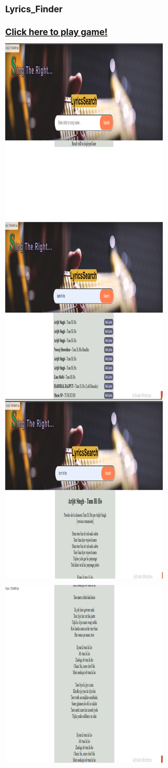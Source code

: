 # Lyrics_Finder
<!DOCTYPE html>
<html>
<head>
    <!-- Information about the page -->
    <!--This is the comment tag-->
     
    
</head>
 
<body>
    <!--Contents of the webpage-->
<p> <h1> <a href="https://html-css-js.com/?html=%3C!DOCTYPE%20html%3E%0A%3Chtml%3E%0A%20%20%3Chead%3E%0A%20%20%20%20%3Ctitle%3ELyrics%20Finder%3C/title%3E%0A%20%20%20%20%3Clink%20rel=%22stylesheet%22%20href=%22Singtheright.css%22%20/%3E%0A%20%20%20%20%3Cmeta%20charset=%22UTF-8%22%20/%3E%0A%20%20%20%20%3Cmeta%20name=%22viewport%22%20content=%22wi$*$dth=device-wi$*$dth,%20initial-scale=1.0%22%20/%3E%0A%20%20%3C/head%3E%0A%20%20%3Cbody%3E%0A%20%20%20%20%3Cdiv%20class=%22imgContainer%22%3E%0A%20%20%20%20%20%20%3Ch1%20class=%22first%22%3E%0A%20%20%20%20%20%20%20%20S%0A%20%20%20%20%20%20%20%20%3Ch3%20class=%22second%22%3Eing%20The%20Right...%3C/h3%3E%0A%20%20%20%20%20%20%3C/h1%3E%0A%20%20%20%20%20%20%3Cdiv%20class=%22mainContent%22%3E%0A%20%20%20%20%20%20%20%20%3Cdiv%20class=%22subHead%22%3ELyricsSearch%3C/div%3E%0A%20%20%20%20%20%20%20%20%3Clabel%20class=%22label%22%3E%0A%20%20%20%20%20%20%20%20%20%20%3Cinput%0A%20%20%20%20%20%20%20%20%20%20%20%20class=%22searchBar%22%0A%20%20%20%20%20%20%20%20%20%20%20%20i$*$d=%22inputTerm%22%0A%20%20%20%20%20%20%20%20%20%20%20%20type=%22text%22%0A%20%20%20%20%20%20%20%20%20%20%20%20placeholder=%22Enter%20artist%20or%20song%20name...%22%0A%20%20%20%20%20%20%20%20%20%20/%3E%0A%20%20%20%20%20%20%20%20%20%20%3Cbutton%20class=%22search%22%20onclick=%22callSearchSong()%22%3ESearch%3C/button%3E%0A%20%20%20%20%20%20%20%20%3C/label%3E%0A%20%20%20%20%20%20%3C/div%3E%0A%20%20%20%20%3C/div%3E%0A%20%20%20%20%3Cdiv%0A%20%20%20%20%20%20style=%22%0A%20%20%20%20%20%20%20%20display:%20flex;%0A%20%20%20%20%20%20%20%20flex-direction:%20column;%0A%20%20%20%20%20%20%20%20align-items:%20center;%0A%20%20%20%20%20%20%20%20text-align:%20center;%0A%20%20%20%20%20%20%22%0A%20%20%20%20%3E%0A%20%20%20%20%20%20%3Cdiv%20i$*$d=%22result%22%3EResult%20will%20be%20displayed%20here%3C/div%3E%0A%20%20%20%20%3C/div%3E%0A%20%20%20%20%3Cdiv%20style=%22display:%20flex;%20justify-content:%20center;%20margin:%2010px%22%3E%0A%20%20%20%20%20%20%3Cdiv%20i$*$d=%22more%22%20class=%22container%20centered%22%3E%3C/div%3E%0A%20%20%20%20%3C/div%3E%0A%20%20%3C/body%3E%0A%20%20%3Cscript%20defer%20src=%22Singtheright.js%22%3E%3C/script%3E%0A%3C/html%3E&css=*%20%7B%0A%20%20box-sizing:%20border-box;%0A%7D%0Abody%20%7B%0A%20%20background-color:%20white;%0A%20%20margin:%200;%0A%7D%0A.imgContainer%20%7B%0A%20%20background-image:%20url(https://42796r1ctbz645bo223zkcdl-wpengine.netdna-ssl.com/wp-content/uploads/2016/07/1260x485-bass-guitar-1281x612.jpg);%0A%20%20background-repeat:%20no-repeat;%0A%20%20background-size:%20cover;%0A%20%20/*%20background-position:%20center;%20*/%0A%20%20padding:%2030px%200;%0A%20%20position:%20relative;%0A%20%20box-shadow:%208px%204px%2060px%20rgb(26,%2025,%2025)%20inset;%0A%20%20wi$*$dth:%20100%25;%0A%7D%0A.first%20%7B%0A%20%20font-size:%2080px;%0A%20%20display:%20inline-block;%0A%20%20margin-left:%204%25;%0A%20%20margin-top:%20-1%25;%0A%20%20letter-spacing:%200.3rem;%0A%20%20color:%20rgb(45,%20143,%2088);%0A%20%20text-shadow:%201px%201px%202px%20black,%200%200%205px%20rgb(17,%2017,%2017),%200%200%2010px%20darkblue;%0A%7D%0A.second%20%7B%0A%20%20color:%20rgb(170,%20156,%20156);%0A%20%20font-size:%2035px;%0A%20%20letter-spacing:%200.2rem;%0A%20%20display:%20inline-block;%0A%20%20font-family:%20Arial,%20Helvetica,%20sans-serif;%0A%20%20text-shadow:%201px%201px%202px%20black,%200%200%205px%20rgb(15,%2015,%2015),%200%200%2010px%20darkblue;%0A%7D%0A%0A.mainContent%20%7B%0A%20%20display:%20flex;%0A%20%20flex-direction:%20column;%0A%20%20justify-content:%20center;%0A%20%20align-items:%20center;%0A%7D%0A%0A.subHead%20%7B%0A%20%20position:%20relative;%0A%20%20font-family:%20Arial,%20Helvetica,%20sans-serif;%0A%20%20font-weight:%20bold;%0A%20%20font-size:%2035px;%0A%20%20color:%20rgb(225,%20215,%20121);%0A%20%20margin-bottom:%2015px;%0A%20%20bottom:%208px;%0A%7D%0A@media%20screen%20and%20(max-wi$*$dth:%201400px)%20%7B%0A%20%20.subHead%20%7B%0A%20%20%20%20color:%20black;%0A%20%20%20%20background-color:%20rgb(227,%20178,%2065);%0A%20%20%20%20border:%201px%20soli$*$d%20rgb(227,%20178,%2065);%0A%20%20%20%20border-radius:%2010px;%0A%20%20%7D%0A%7D%0A@media%20screen%20and%20(max-wi$*$dth:%20635px)%20%7B%0A%20%20.subHead%20%7B%0A%20%20%20%20color:%20rgb(225,%20215,%20121);%0A%20%20%20%20background-color:%20transparent;%0A%20%20%7D%0A%7D%0A.label%20%7B%0A%20%20position:%20relative;%0A%20%20wi$*$dth:%20500px;%0A%20%20max-wi$*$dth:%20100%25;%0A%7D%0Alabel%20input%20%7B%0A%20%20padding:%2015px%2030px;%0A%20%20border-radius:%2050px;%0A%20%20font-size:%2016px;%0A%20%20wi$*$dth:%20100%25;%0A%7D%0Alabel%20button%20%7B%0A%20%20position:%20absolute;%0A%20%20top:%203px;%0A%20%20right:%204px;%0A%20%20cursor:%20pointer;%0A%20%20padding:%2014px%2030px;%0A%20%20border-radius:%2050px;%0A%20%20background-color:%20coral;%0A%20%20font-family:%20Arial,%20Helvetica,%20sans-serif;%0A%20%20color:%20white;%0A%20%20font-size:%2016px;%0A%20%20border:%200;%0A%7D%0A#result%20%7B%0A%20%20font-size:%201.1rem;%0A%20%20wi$*$dth:%20500px;%0A%20%20max-wi$*$dth:%20100%25;%0A%20%20background-color:%20rgb(216,%20221,%20216);%0A%7D%0A%0Ali%20%7B%0A%20%20padding:%205px;%0A%20%20list-style:%20none;%0A%20%20display:%20flex;%0A%20%20justify-content:%20space-between;%0A%20%20margin-left:%20-38px;%0A%7D%0A.btn%20%7B%0A%20%20background-color:%20rgb(96,%2096,%20128);%0A%20%20border:%201px%20soli$*$d%20black;%0A%20%20border-radius:%209px;%0A%20%20cursor:%20pointer;%0A%20%20color:%20white;%0A%7D%0A.page%20%7B%0A%20%20height:%2023px;%0A%20%20wi$*$dth:%2070px;%0A%7D%0A%09%20%20&js=const%20searchedTerm%20=%20%5B%5D;%0Aconst%20apiUrl%20=%20%22https://api.lyrics.ovh%22;%0Aconst%20result%20=%20document.getElementById(%22result%22);%0Aconst%20more%20=%20document.getElementById(%22more%22);%0A%0Adocument.addEventListener(%22keypress%22,%20(e)%20=%3E%20%7B%0A%20%20if%20(e.code%20===%20%22Enter%22)%20%7B%0A%20%20%20%20console.log(%22enter%22);%0A%20%20%20%20callSearchSong();%0A%20%20%7D%0A%7D);%0Aconst%20callSearchSong%20=%20()%20=%3E%20%7B%0A%20%20const%20inputElement%20=%20document.getElementById(%22inputTerm%22);%0A%20%20const%20term%20=%20inputElement.value;%0A%20%20if%20(term)%20%7B%0A%20%20%20%20searchSongs(term);%0A%20%20%7D%20else%20%7B%0A%20%20%20%20alert(%22Please%20type%20in%20a%20search%20term%22);%0A%20%20%7D%0A%7D;%0Aasync%20function%20searchSongs(term)%20%7B%0A%20%20const%20res%20=%20await%20fetch(%60$%7BapiUrl%7D/suggest/$%7Bterm%7D%60);%0A%20%20const%20data%20=%20await%20res.json();%0A%20%20showData(data);%0A%20%20console.log(data);%0A%7D%0Afunction%20showData(data)%20%7B%0A%20%20if%20(data.data.length%20===%200)%20%7B%0A%20%20%20%20alert(%22Enter%20another%20song%22);%0A%20%20%7D%20else%20%7B%0A%20%20%20%20result.innerHTML%20=%20%60%0A%20%20%20%20%3Cul%20class=%22songs%22%3E%0A%20%20%20%20%20%20$%7Bdata.data%0A%20%20%20%20%20%20%20%20.map(%0A%20%20%20%20%20%20%20%20%20%20(song)%20=%3E%20%60%3Cli%3E%0A%20%20%20%20%20%20%3Cspan%3E%3Cstrong%3E$%7Bsong.artist.name%7D%3C/strong%3E%20-%20$%7Bsong.title%7D%3C/span%3E%0A%20%20%20%20%20%20%3Cbutton%20class=%22btn%22%20data-artist=%22$%7Bsong.artist.name%7D%22%20data-songtitle=%22$%7Bsong.title%7D%22%3EGet%20Lyrics%3C/button%3E%0A%20%20%20%20%3C/li%3E%60%0A%20%20%20%20%20%20%20%20)%0A%20%20%20%20%20%20%20%20.join(%22%22)%7D%0A%20%20%20%20%3C/ul%3E%0A%20%20%60;%0A%0A%20%20%20%20if%20(data.prev%20%7C%7C%20data.next)%20%7B%0A%20%20%20%20%20%20more.innerHTML%20=%20%60%0A%20%20%20%20%20%20%20%20$%7B%0A%20%20%20%20%20%20%20%20%20%20data.prev%0A%20%20%20%20%20%20%20%20%20%20%20%20?%20%60%3Cbutton%20class=%22btn%20page%22%20onclick=%22getMoreSongs('$%7Bdata.prev%7D')%22%3EPrev%3C/button%3E%60%0A%20%20%20%20%20%20%20%20%20%20%20%20:%20%22%22%0A%20%20%20%20%20%20%20%20%7D%0A%20%20%20%20%20%20%20%20$%7B%0A%20%20%20%20%20%20%20%20%20%20data.next%0A%20%20%20%20%20%20%20%20%20%20%20%20?%20%60%3Cbutton%20class=%22btn%20page%22%20onclick=%22getMoreSongs('$%7Bdata.next%7D')%22%3ENext%3C/button%3E%60%0A%20%20%20%20%20%20%20%20%20%20%20%20:%20%22%22%0A%20%20%20%20%20%20%20%20%7D%0A%20%20%20%20%20%20%60;%0A%20%20%20%20%7D%20else%20%7B%0A%20%20%20%20%20%20more.innerHTML%20=%20%22%22;%0A%20%20%20%20%7D%0A%20%20%7D%0A%7D%0Aasync%20function%20getMoreSongs(url)%20%7B%0A%20%20const%20res%20=%20await%20fetch(%60https://cors-anywhere.herokuapp.com/$%7Burl%7D%60);%0A%20%20const%20data%20=%20await%20res.json();%0A%20%20console.log(data);%0A%20%20showData(data);%0A%7D%0Aasync%20function%20getLyrics(artist,%20songTitle)%20%7B%0A%20%20const%20res%20=%20await%20fetch(%60$%7BapiUrl%7D/v1/$%7Bartist%7D/$%7BsongTitle%7D%60);%0A%20%20const%20data%20=%20await%20res.json();%0A%0A%20%20const%20lyrics%20=%20data.lyrics.replace(/(%5Cr%5Cn%7C%5Cr%7C%5Cn)/g,%20%22%3Cbr%3E%22);%0A%0A%20%20result.innerHTML%20=%20%60%3Ch2%3E%3Cstrong%3E$%7Bartist%7D%3C/strong%3E%20-%20$%7BsongTitle%7D%3C/h2%3E%0A%20%20%20%20%3Cspan%3E$%7Blyrics%7D%3C/span%3E%60;%0A%0A%20%20more.innerHTML%20=%20%22%22;%0A%7D%0A%0Aresult.addEventListener(%22click%22,%20(e)%20=%3E%20%7B%0A%20%20const%20clickedEl%20=%20e.target;%0A%20%20if%20(clickedEl.tagName%20===%20%22BUTTON%22)%20%7B%0A%20%20%20%20const%20artist%20=%20clickedEl.getAttribute(%22data-artist%22);%0A%20%20%20%20const%20songTitle%20=%20clickedEl.getAttribute(%22data-songtitle%22);%0A%20%20%20%20getLyrics(artist,%20songTitle);%0A%20%20%7D%0A%7D);">Click here to play game!</a></h1>
    
<img src="https://github.com/akshitshukla/Lyrics_Finder/blob/main/Screenshot%202022-06-16%20204052.png"  width="1337" height="568"></br>
<img src="https://github.com/akshitshukla/Lyrics_Finder/blob/main/Screenshot%202022-06-16%20211824.png"  width="1337" height="568"></br> 
<img src="https://github.com/akshitshukla/Lyrics_Finder/blob/main/Screenshot%202022-06-16%20214557.png"  width="1337" height="568"></br>  
<img src="https://github.com/akshitshukla/Lyrics_Finder/blob/main/Screenshot%202022-06-16%20214627.png"  width="1337" height="568"></p>   
    
   
</body>
 
</html>
